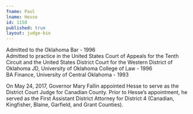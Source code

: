 ```yaml
---
fname: Paul
lname: Hesse
id: 1158
published: true
layout: judge-bio
---
```

Admitted to the Oklahoma Bar - 1996  
Admitted to practice in the United States Court of Appeals for the Tenth Circuit and the United States District Court for the Western District of Oklahoma
JD, University of Oklahoma College of Law - 1996  
BA Finance, University of Central Oklahoma - 1993

On May 24, 2017, Governor Mary Fallin appointed Hesse to serve as the District Court Judge for Canadian County.  Prior to Hesse’s appointment, he served as the First Assistant District Attorney for District 4 (Canadian, Kingfisher, Blaine, Garfield, and Grant Counties).
